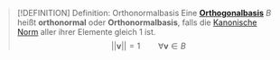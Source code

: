 > [!DEFINITION] Definition: Orthonormalbasis
> Eine **[Orthogonalbasis](Orthogonalbasis.md)** $B$ heißt **orthonormal** oder **Orthonormalbasis**, falls die [Kanonische Norm](../Euklidische%20Vektorräume/Kanonische%20Norm.md) aller ihrer Elemente gleich 1 ist.
> $$||\mathbf{v}|| = 1 \qquad \forall \mathbf{v}\in B$$
